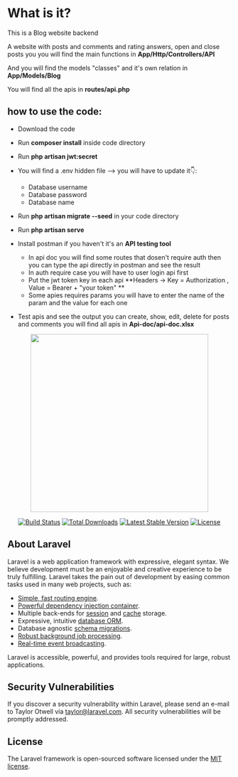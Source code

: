 # What is it?

This is a Blog website backend 

A website with posts and comments and rating answers, open and close posts you you will find the main functions in **App/Http/Controllers/API**

And you will find the models "classes" and it's own relation in **App/Models/Blog**

You will find all the apis in **routes/api.php**


## how to use the code:

- Download the code 
- Run **composer install** inside code directory 
- Run **php artisan jwt:secret**
- You will find a .env hidden file --> you will have to update it👇:
    - Database username
    - Database password
    - Database name

- Run **php artisan migrate --seed** in your code directory 
- Run **php artisan serve**
- Install postman if you haven't it's an **API testing tool**
    - In api doc you will find some routes that dosen't require auth then you can type the api directly in postman and see the result
    - In auth require case you will have to user login api first 
    - Put the jwt token key in each api **Headers -> Key = Authorization , Value = Bearer + "your token" **
    - Some apies requires params you will have to enter the name of the param and the value for each one 

- Test apis and see the output you can create, show, edit, delete for posts and comments you will find all apis in **Api-doc/api-doc.xlsx**




<p align="center"><a href="https://laravel.com" target="_blank"><img src="https://raw.githubusercontent.com/laravel/art/master/logo-lockup/5%20SVG/2%20CMYK/1%20Full%20Color/laravel-logolockup-cmyk-red.svg" width="400"></a></p>

<p align="center">
<a href="https://travis-ci.org/laravel/framework"><img src="https://travis-ci.org/laravel/framework.svg" alt="Build Status"></a>
<a href="https://packagist.org/packages/laravel/framework"><img src="https://img.shields.io/packagist/dt/laravel/framework" alt="Total Downloads"></a>
<a href="https://packagist.org/packages/laravel/framework"><img src="https://img.shields.io/packagist/v/laravel/framework" alt="Latest Stable Version"></a>
<a href="https://packagist.org/packages/laravel/framework"><img src="https://img.shields.io/packagist/l/laravel/framework" alt="License"></a>
</p>

## About Laravel

Laravel is a web application framework with expressive, elegant syntax. We believe development must be an enjoyable and creative experience to be truly fulfilling. Laravel takes the pain out of development by easing common tasks used in many web projects, such as:

- [Simple, fast routing engine](https://laravel.com/docs/routing).
- [Powerful dependency injection container](https://laravel.com/docs/container).
- Multiple back-ends for [session](https://laravel.com/docs/session) and [cache](https://laravel.com/docs/cache) storage.
- Expressive, intuitive [database ORM](https://laravel.com/docs/eloquent).
- Database agnostic [schema migrations](https://laravel.com/docs/migrations).
- [Robust background job processing](https://laravel.com/docs/queues).
- [Real-time event broadcasting](https://laravel.com/docs/broadcasting).

Laravel is accessible, powerful, and provides tools required for large, robust applications.

## Security Vulnerabilities

If you discover a security vulnerability within Laravel, please send an e-mail to Taylor Otwell via [taylor@laravel.com](mailto:taylor@laravel.com). All security vulnerabilities will be promptly addressed.

## License

The Laravel framework is open-sourced software licensed under the [MIT license](https://opensource.org/licenses/MIT).
